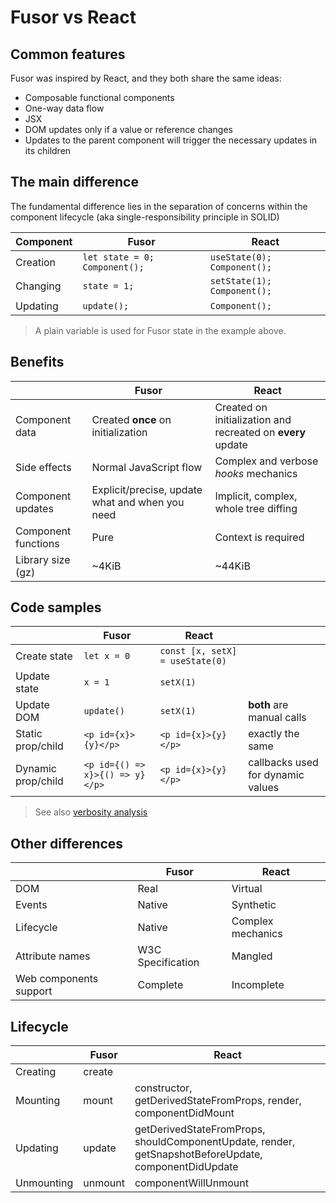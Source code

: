 # Fusor vs React

## Common features

Fusor was inspired by React, and they both share the same ideas:

- Composable functional components
- One-way data flow
- JSX
- DOM updates only if a value or reference changes
- Updates to the parent component will trigger the necessary updates in its children

## The main difference

The fundamental difference lies in the separation of concerns within the component lifecycle (aka single-responsibility principle in SOLID)

| Component | Fusor                         | React                       |
| --------- | ----------------------------- | --------------------------- |
| Creation  | `let state = 0; Component();` | `useState(0); Component();` |
| Changing  | `state = 1;`                  | `setState(1); Component();` |
| Updating  | `update();`                   | `Component();`              |

> A plain variable is used for Fusor state in the example above.

## Benefits

|                     | Fusor                                           | React                                                       |
| ------------------- | ----------------------------------------------- | ----------------------------------------------------------- |
| Component data      | Created **once** on initialization              | Created on initialization and recreated on **every** update |
| Side effects        | Normal JavaScript flow                          | Complex and verbose _hooks_ mechanics                       |
| Component updates   | Explicit/precise, update what and when you need | Implicit, complex, whole tree diffing                       |
| Component functions | Pure                                            | Context is required                                         |
| Library size (gz)   | ~4KiB                                           | ~44KiB                                                      |

## Code samples

|                    | Fusor                           | React                           |                                   |
| ------------------ | ------------------------------- | ------------------------------- | --------------------------------- |
| Create state       | `let x = 0`                     | `const [x, setX] = useState(0)` |                                   |
| Update state       | `x = 1`                         | `setX(1)`                       |                                   |
| Update DOM         | `update()`                      | `setX(1)`                       | **both** are manual calls         |
| Static prop/child  | `<p id={x}>{y}</p>`             | `<p id={x}>{y}</p>`             | exactly the same                  |
| Dynamic prop/child | `<p id={() => x}>{() => y}</p>` | `<p id={x}>{y}</p>`             | callbacks used for dynamic values |

> See also [verbosity analysis](fusor-vs-react-verbosity.jsx)

## Other differences

|                        | Fusor             | React             |
| ---------------------- | ----------------- | ----------------- |
| DOM                    | Real              | Virtual           |
| Events                 | Native            | Synthetic         |
| Lifecycle              | Native            | Complex mechanics |
| Attribute names        | W3C Specification | Mangled           |
| Web components support | Complete          | Incomplete        |

## Lifecycle

|            | Fusor   | React                                                                                                |
| ---------- | ------- | ---------------------------------------------------------------------------------------------------- |
| Creating   | create  |                                                                                                      |
| Mounting   | mount   | constructor, getDerivedStateFromProps, render, componentDidMount                                     |
| Updating   | update  | getDerivedStateFromProps, shouldComponentUpdate, render, getSnapshotBeforeUpdate, componentDidUpdate |
| Unmounting | unmount | componentWillUnmount                                                                                 |
